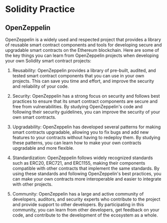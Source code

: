 # Solidity Practice

## OpenZeppelin

OpenZeppelin is a widely used and respected project that provides a library of reusable smart contract components and tools for developing secure and upgradable smart contracts on the Ethereum blockchain. Here are some of the key things you can learn from OpenZeppelin projects when developing your own Solidity smart contract projects:

1. Reusability: OpenZeppelin provides a library of pre-built, audited, and tested smart contract components that you can use in your own projects. This can save you time and effort, and improve the security and reliability of your code.

2. Security: OpenZeppelin has a strong focus on security and follows best practices to ensure that its smart contract components are secure and free from vulnerabilities. By studying OpenZeppelin's code and following their security guidelines, you can improve the security of your own smart contracts.

3. Upgradability: OpenZeppelin has developed several patterns for making smart contracts upgradable, allowing you to fix bugs and add new features to your contracts without having to redeploy them. By studying these patterns, you can learn how to make your own contracts upgradable and more flexible.

4. Standardization: OpenZeppelin follows widely recognized standards such as ERC20, ERC721, and ERC1155, making their components compatible with other contracts that implement the same standards. By using these standards and following OpenZeppelin's best practices, you can make your own contracts more interoperable and easier to integrate with other projects.

5. Community: OpenZeppelin has a large and active community of developers, auditors, and security experts who contribute to the project and provide support to other developers. By participating in this community, you can learn from other developers, get feedback on your code, and contribute to the development of the ecosystem as a whole.

## 


